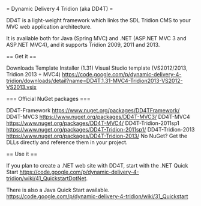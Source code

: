 = Dynamic Delivery 4 Tridion (aka DD4T) =
 
DD4T is a light-weight framework which links the SDL Tridion CMS to your MVC web application architecture.

It is available both for Java (Spring MVC) and .NET (ASP.NET MVC 3 and ASP.NET MVC4), and it supports Tridion 2009, 2011 and 2013.

== Get it ==

Downloads
Template Installer (1.31) 
Visual Studio template (VS2012/2013, Tridion 2013 + MVC4) https://code.google.com/p/dynamic-delivery-4-tridion/downloads/detail?name=DD4T.1.31-MVC4-Tridion2013-VS2012-VS2013.vsix

=== Official NuGet packages ===

DD4T-Framework https://www.nuget.org/packages/DD4TFramework/
DD4T-MVC3 https://www.nuget.org/packages/DD4T-MVC3/
DD4T-MVC4 https://www.nuget.org/packages/DD4T-MVC4/
DD4T-Tridion-2011sp1 https://www.nuget.org/packages/DD4T-Tridion-2011sp1/
DD4T-Tridion-2013 https://www.nuget.org/packages/DD4T-Tridion-2013/
No NuGet? Get the DLLs directly and reference them in your project.

== Use it ==

If you plan to create a .NET web site with DD4T, start with the .NET Quick Start https://code.google.com/p/dynamic-delivery-4-tridion/wiki/41_QuickstartDotNet.

There is also a Java Quick Start available. https://code.google.com/p/dynamic-delivery-4-tridion/wiki/31_Quickstart